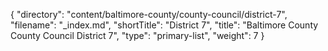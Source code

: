 {
  "directory": "content/baltimore-county/county-council/district-7",
  "filename": "_index.md",
  "shortTitle": "District 7",
  "title": "Baltimore County County Council District 7",
  "type": "primary-list",
  "weight": 7
}
